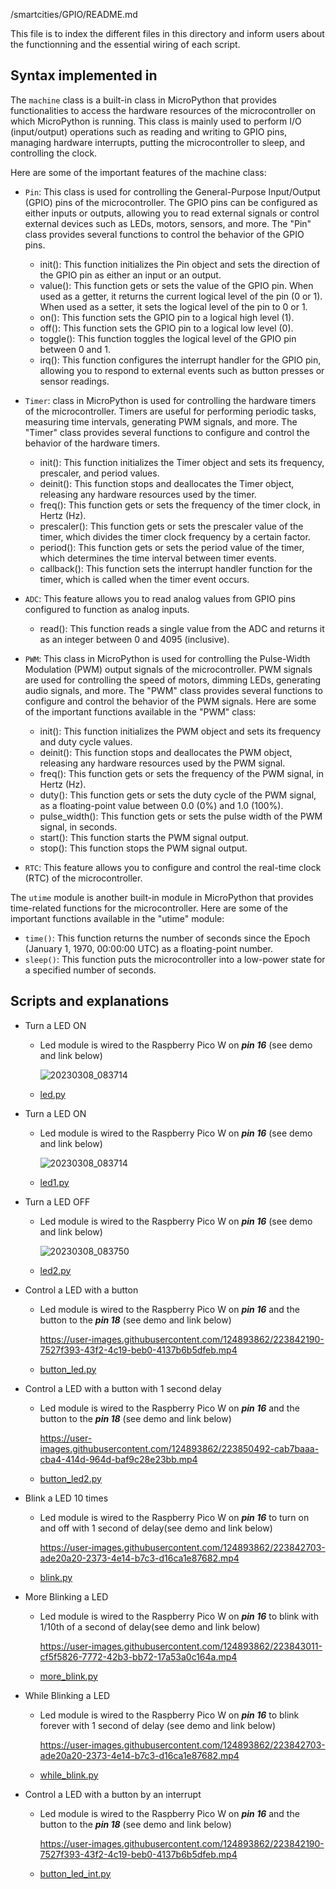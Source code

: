 /smartcities/GPIO/README.md

This file is to index the different files in this directory and inform users about the functionning and the essential wiring of each script. 

## Syntax implemented in

 The `machine` class is a built-in class in MicroPython that provides functionalities to access the hardware resources of the microcontroller on which MicroPython is running. This class is mainly used to perform I/O (input/output) operations such as reading and writing to GPIO pins, managing hardware interrupts, putting the microcontroller to sleep, and controlling the clock.

Here are some of the important features of the machine class:

  - `Pin`: This  class  is used for controlling the General-Purpose Input/Output (GPIO) pins of the microcontroller. The GPIO pins can be configured as either inputs or outputs, allowing you to read external signals or control external devices such as LEDs, motors, sensors, and more. The "Pin" class provides several functions to control the behavior of the GPIO pins.

      - init(): This function initializes the Pin object and sets the direction of the GPIO pin as either an input or an output.
      - value(): This function gets or sets the value of the GPIO pin. When used as a getter, it returns the current logical level of the pin (0 or 1). When used as a setter, it sets the logical level of the pin to 0 or 1.
      - on(): This function sets the GPIO pin to a logical high level (1).
      - off(): This function sets the GPIO pin to a logical low level (0).
      - toggle(): This function toggles the logical level of the GPIO pin between 0 and 1.
      - irq(): This function configures the interrupt handler for the GPIO pin, allowing you to respond to external events such as button presses or sensor readings.
  - `Timer`: class in MicroPython is used for controlling the hardware timers of the microcontroller. Timers are useful for performing periodic tasks, measuring time intervals, generating PWM signals, and more. The "Timer" class provides several functions to configure and control the behavior of the hardware timers.

      - init(): This function initializes the Timer object and sets its frequency, prescaler, and period values.
      - deinit(): This function stops and deallocates the Timer object, releasing any hardware resources used by the timer.
      - freq(): This function gets or sets the frequency of the timer clock, in Hertz (Hz).
      - prescaler(): This function gets or sets the prescaler value of the timer, which divides the timer clock frequency by a certain factor.
      - period(): This function gets or sets the period value of the timer, which determines the time interval between timer events.
      - callback(): This function sets the interrupt handler function for the timer, which is called when the timer event occurs.
  - `ADC`: This feature allows you to read analog values from GPIO pins configured to function as analog inputs.
      - read(): This function reads a single value from the ADC and returns it as an integer between 0 and 4095 (inclusive).
  - `PWM`: This class in MicroPython is used for controlling the Pulse-Width Modulation (PWM) output signals of the microcontroller. PWM signals are used for controlling the speed of motors, dimming LEDs, generating audio signals, and more. The "PWM" class provides several functions to configure and control the behavior of the PWM signals. Here are some of the important functions available in the "PWM" class:
      - init(): This function initializes the PWM object and sets its frequency and duty cycle values.
      - deinit(): This function stops and deallocates the PWM object, releasing any hardware resources used by the PWM signal.
      - freq(): This function gets or sets the frequency of the PWM signal, in Hertz (Hz).
      - duty(): This function gets or sets the duty cycle of the PWM signal, as a floating-point value between 0.0 (0%) and 1.0 (100%).
      - pulse_width(): This function gets or sets the pulse width of the PWM signal, in seconds.
      - start(): This function starts the PWM signal output.
      - stop(): This function stops the PWM signal output.
  - `RTC`: This feature allows you to configure and control the real-time clock (RTC) of the microcontroller.
  
  The `utime` module is another built-in module in MicroPython that provides time-related functions for the microcontroller. Here are some of the important functions available in the "utime" module:

  - `time()`: This function returns the number of seconds since the Epoch (January 1, 1970, 00:00:00 UTC) as a floating-point number.
  - `sleep()`: This function puts the microcontroller into a low-power state for a specified number of seconds.

## Scripts and explanations

* Turn a LED ON
  - Led module is wired to the Raspberry Pico W on ***pin 16*** (see demo and link below)
      
    ![20230308_083714](https://user-images.githubusercontent.com/124893862/223837715-153c06fe-cabd-41b8-896f-579fce2bceea.jpg)

  - [led.py](https://github.com/HEPL-Galhardo/smartcities/blob/main/GPIO/led.py)
  
* Turn a LED ON
  - Led module is wired to the Raspberry Pico W on ***pin 16*** (see demo and link below)
    
    ![20230308_083714](https://user-images.githubusercontent.com/124893862/223837715-153c06fe-cabd-41b8-896f-579fce2bceea.jpg)

    
  - [led1.py](https://github.com/HEPL-Galhardo/smartcities/blob/main/GPIO/led1.py)
 
* Turn a LED OFF
  - Led module is wired to the Raspberry Pico W on ***pin 16*** (see demo and link below)
 
    ![20230308_083750](https://user-images.githubusercontent.com/124893862/223839184-9c4354d2-c6d3-4d1a-83f7-65b7fe33d142.jpg)

  - [led2.py](https://github.com/HEPL-Galhardo/smartcities/blob/main/GPIO/led2.py)
  
* Control a LED with a button
  - Led module is wired to the Raspberry Pico W on ***pin 16*** and the button to the ***pin 18*** (see demo and link below)

    https://user-images.githubusercontent.com/124893862/223842190-7527f393-43f2-4c19-beb0-4137b6b5dfeb.mp4
  
  - [button_led.py](https://github.com/HEPL-Galhardo/smartcities/blob/main/GPIO/button_led.py)
  
* Control a LED with a button with 1 second delay
  - Led module is wired to the Raspberry Pico W on ***pin 16*** and the button to the ***pin 18*** (see demo and link below)

    https://user-images.githubusercontent.com/124893862/223850492-cab7baaa-cba4-414d-964d-baf9c28e23bb.mp4

  - [button_led2.py](https://github.com/HEPL-Galhardo/smartcities/blob/main/GPIO/button_led2.py)

* Blink a LED 10 times
  - Led module is wired to the Raspberry Pico W on ***pin 16*** to turn on and off with 1 second of delay(see demo and link below)
     
    https://user-images.githubusercontent.com/124893862/223842703-ade20a20-2373-4e14-b7c3-d16ca1e87682.mp4 
     
  - [blink.py](https://github.com/HEPL-Galhardo/smartcities/blob/main/GPIO/blink.py)

* More Blinking a LED
  - Led module is wired to the Raspberry Pico W on ***pin 16*** to blink with 1/10th of a second of delay(see demo and link below)
  
    https://user-images.githubusercontent.com/124893862/223843011-cf5f5826-7772-42b3-bb72-17a53a0c164a.mp4
  - [more_blink.py](https://github.com/HEPL-Galhardo/smartcities/blob/main/GPIO/more_blink.py)

* While Blinking a LED
  - Led module is wired to the Raspberry Pico W on ***pin 16*** to blink forever with 1 second of delay (see demo and link below)
 
    https://user-images.githubusercontent.com/124893862/223842703-ade20a20-2373-4e14-b7c3-d16ca1e87682.mp4 

  - [while_blink.py](https://github.com/HEPL-Galhardo/smartcities/blob/main/GPIO/while_blink.py)

* Control a LED with a button by an interrupt
  - Led module is wired to the Raspberry Pico W on ***pin 16*** and the button to the ***pin 18*** (see demo and link below)

    https://user-images.githubusercontent.com/124893862/223842190-7527f393-43f2-4c19-beb0-4137b6b5dfeb.mp4
  
  - [button_led_int.py](https://github.com/HEPL-Galhardo/smartcities/blob/main/GPIO/button_led_int.py)
